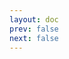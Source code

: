 ```yaml
---
layout: doc
prev: false
next: false
---
```


<CustomItemBox :item="{
  name: '禁卫军之戟',
  icon: '/wiki/item/spear_axe.png',
  type: '近战武器、矛',
  description: '',
  params: {
    stack: 1,
    durability: 10 
  },
  obtain: {
    found: [],
    npc: [],
    shop: [],
    gardening: []
  }
}" />
